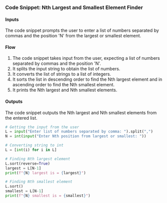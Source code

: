 ### Code Snippet: Nth Largest and Smallest Element Finder

#### Inputs
The code snippet prompts the user to enter a list of numbers separated by commas and the position 'N' from the largest or smallest element.

#### Flow
1. The code snippet takes input from the user, expecting a list of numbers separated by commas and the position 'N'.
2. It splits the input string to obtain the list of numbers.
3. It converts the list of strings to a list of integers.
4. It sorts the list in descending order to find the Nth largest element and in ascending order to find the Nth smallest element.
5. It prints the Nth largest and Nth smallest elements.

#### Outputs
The code snippet outputs the Nth largest and Nth smallest elements from the entered list.

```python
# Getting the input from the user
L = input("Enter list of numbers separated by comma: ").split(",")
N = int(input("Enter Nth position from largest or smallest: "))

# Converting string to int
L = [int(i) for i in L]

# Finding Nth largest element
L.sort(reverse=True)
largest = L[N-1]
print(f"{N} largest is = {largest}")

# Finding Nth smallest element
L.sort()
smallest = L[N-1]
print(f"{N} smallest is = {smallest}")
